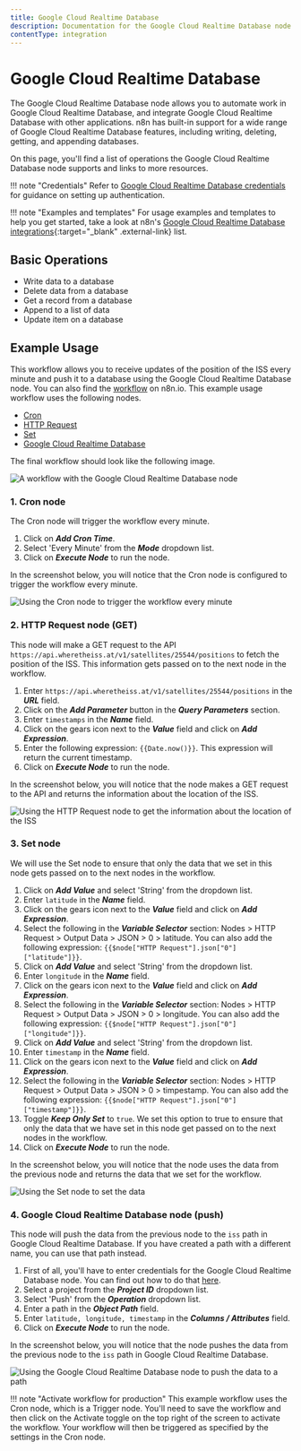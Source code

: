 ```yaml
---
title: Google Cloud Realtime Database
description: Documentation for the Google Cloud Realtime Database node in n8n, a workflow automation platform. Includes details of operations and configuration, and links to examples and credentials information.
contentType: integration
---
```


# Google Cloud Realtime Database

The Google Cloud Realtime Database node allows you to automate work in Google Cloud Realtime Database, and integrate Google Cloud Realtime Database with other applications. n8n has built-in support for a wide range of Google Cloud Realtime Database features, including writing, deleting, getting, and appending databases.

On this page, you'll find a list of operations the Google Cloud Realtime Database node supports and links to more resources.

!!! note "Credentials"
    Refer to [Google Cloud Realtime Database credentials](/integrations/builtin/credentials/google/) for guidance on setting up authentication. 

!!! note "Examples and templates"
    For usage examples and templates to help you get started, take a look at n8n's [Google Cloud Realtime Database integrations](https://n8n.io/integrations/google-cloud-realtime-database/){:target="_blank" .external-link} list.


## Basic Operations

* Write data to a database
* Delete data from a database
* Get a record from a database
* Append to a list of data
* Update item on a database

## Example Usage

This workflow allows you to receive updates of the position of the ISS every minute and push it to a database using the Google Cloud Realtime Database node. You can also find the [workflow](https://n8n.io/workflows/787) on n8n.io. This example usage workflow uses the following nodes.

- [Cron](/integrations/builtin/core-nodes/n8n-nodes-base.cron/)
- [HTTP Request](/integrations/builtin/core-nodes/n8n-nodes-base.httprequest/)
- [Set](/integrations/builtin/core-nodes/n8n-nodes-base.set/)
- [Google Cloud Realtime Database]()

The final workflow should look like the following image.

![A workflow with the Google Cloud Realtime Database node](/_images/integrations/builtin/app-nodes/googlecloudrealtimedatabase/workflow.png)

### 1. Cron node

The Cron node will trigger the workflow every minute.

1. Click on ***Add Cron Time***.
2. Select 'Every Minute' from the ***Mode*** dropdown list.
3. Click on ***Execute Node*** to run the node.

In the screenshot below, you will notice that the Cron node is configured to trigger the workflow every minute.

![Using the Cron node to trigger the workflow every minute](/_images/integrations/builtin/app-nodes/googlecloudrealtimedatabase/cron_node.png)

### 2. HTTP Request node (GET)

This node will make a GET request to the API `https://api.wheretheiss.at/v1/satellites/25544/positions` to fetch the position of the ISS. This information gets passed on to the next node in the workflow.

1. Enter `https://api.wheretheiss.at/v1/satellites/25544/positions` in the ***URL*** field.
2. Click on the ***Add Parameter*** button in the ***Query Parameters*** section.
3. Enter `timestamps` in the ***Name*** field.
4. Click on the gears icon next to the ***Value*** field and click on ***Add Expression***.
5. Enter the following expression: `{{Date.now()}}`. This expression will return the current timestamp.
6. Click on ***Execute Node*** to run the node.

In the screenshot below, you will notice that the node makes a GET request to the API and returns the information about the location of the ISS.

![Using the HTTP Request node to get the information about the location of the ISS](/_images/integrations/builtin/app-nodes/googlecloudrealtimedatabase/httprequest_node.png)

### 3. Set node

We will use the Set node to ensure that only the data that we set in this node gets passed on to the next nodes in the workflow.

1. Click on ***Add Value*** and select 'String' from the dropdown list.
2. Enter `latitude` in the ***Name*** field.
3. Click on the gears icon next to the ***Value*** field and click on ***Add Expression***.
4. Select the following in the ***Variable Selector*** section: Nodes > HTTP Request > Output Data > JSON > 0 > latitude. You can also add the following expression: `{{$node["HTTP Request"].json["0"]["latitude"]}}`.
5. Click on ***Add Value*** and select 'String' from the dropdown list.
6. Enter `longitude` in the ***Name*** field.
7. Click on the gears icon next to the ***Value*** field and click on ***Add Expression***.
8. Select the following in the ***Variable Selector*** section: Nodes > HTTP Request > Output Data > JSON > 0 > longitude. You can also add the following expression: `{{$node["HTTP Request"].json["0"]["longitude"]}}`.
9. Click on ***Add Value*** and select 'String' from the dropdown list.
10. Enter `timestamp` in the ***Name*** field.
11. Click on the gears icon next to the ***Value*** field and click on ***Add Expression***.
12. Select the following in the ***Variable Selector*** section: Nodes > HTTP Request > Output Data > JSON > 0 > timpestamp. You can also add the following expression: `{{$node["HTTP Request"].json["0"]["timestamp"]}}`.
13. Toggle ***Keep Only Set*** to `true`. We set this option to true to ensure that only the data that we have set in this node get passed on to the next nodes in the workflow.
14. Click on ***Execute Node*** to run the node.

In the screenshot below, you will notice that the node uses the data from the previous node and returns the data that we set for the workflow.

![Using the Set node to set the data](/_images/integrations/builtin/app-nodes/googlecloudrealtimedatabase/set_node.png)

### 4. Google Cloud Realtime Database node (push)

This node will push the data from the previous node to the `iss` path in Google Cloud Realtime Database. If you have created a path with a different name, you can use that path instead.

1. First of all, you'll have to enter credentials for the Google Cloud Realtime Database node. You can find out how to do that [here](/integrations/builtin/credentials/google/).
2. Select a project from the ***Project ID*** dropdown list.
3. Select 'Push' from the ***Operation*** dropdown list.
4. Enter a path in the ***Object Path*** field.
5. Enter `latitude, longitude, timestamp` in the ***Columns / Attributes*** field.
6. Click on ***Execute Node*** to run the node.

In the screenshot below, you will notice that the node pushes the data from the previous node to the `iss` path in Google Cloud Realtime Database.

![Using the Google Cloud Realtime Database node to push the data to a path](/_images/integrations/builtin/app-nodes/googlecloudrealtimedatabase/googlecloudrealtimedatabase_node.png)

!!! note "Activate workflow for production"
    This example workflow uses the Cron node, which is a Trigger node. You'll need to save the workflow and then click on the Activate toggle on the top right of the screen to activate the workflow. Your workflow will then be triggered as specified by the settings in the Cron node.


